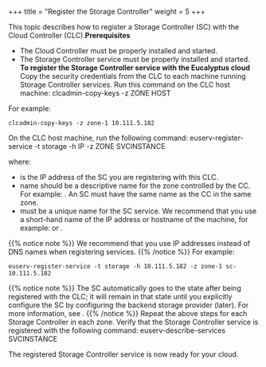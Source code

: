 +++
title = "Register the Storage Controller"
weight = 5
+++

This topic describes how to register a Storage Controller (SC) with the Cloud Controller (CLC).**Prerequisites** 

* The Cloud Controller must be properly installed and started. 
* The Storage Controller service must be properly installed and started. 
**To register the Storage Controller service with the Eucalyptus cloud** Copy the security credentials from the CLC to each machine running Storage Controller services. Run this command on the CLC host machine: 
    clcadmin-copy-keys -z ZONE HOST

For example: 


    clcadmin-copy-keys -z zone-1 10.111.5.182

On the CLC host machine, run the following command: 
    euserv-register-service -t storage -h IP -z ZONE SVCINSTANCE

where: 



* is the IP address of the SC you are registering with this CLC. 
* name should be a descriptive name for the zone controlled by the CC. For example: . An SC must have the same name as the CC in the same zone. 
* must be a unique name for the SC service. We recommend that you use a short-hand name of the IP address or hostname of the machine, for example: or . 

{{% notice note %}}
We recommend that you use IP addresses instead of DNS names when registering services. 
{{% /notice %}}
For example: 


    euserv-register-service -t storage -h 10.111.5.182 -z zone-1 sc-10.111.5.182


{{% notice note %}}
The SC automatically goes to the state after being registered with the CLC; it will remain in that state until you explicitly configure the SC by configuring the backend storage provider (later). For more information, see . 
{{% /notice %}}
Repeat the above steps for each Storage Controller in each zone. Verify that the Storage Controller service is registered with the following command: 
    euserv-describe-services SVCINSTANCE

The registered Storage Controller service is now ready for your cloud. 

